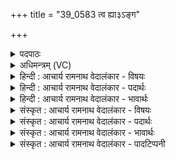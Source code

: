 +++
title = "39_0583 त्व ह्या३ऽङ्ग"

+++
<details><summary>पदपाठः</summary>

त्व꣢म्। हि। अ꣣ङ्ग꣢। दै꣣व्यम्। प꣡व꣢꣯मान। ज꣡नि꣢꣯मानि। द्यु꣣म꣡त्त꣢मः। अ꣣मृतत्वा꣡य꣢। अ꣣। मृतत्वा꣡य꣢। घो꣣ष꣡य꣢न्। ५८३।
</details>

<details><summary>अधिमन्त्रम् (VC)</summary>

- पवमानः सोमः
- शक्तिर्वासिष्ठः
- ककुप्
- ऋषभः
- पावमानं काण्डम्
</details>

<details><summary>हिन्दी : आचार्य रामनाथ वेदालंकार - विषयः</summary>

अगले मन्त्र में सोम परमात्मा क्या करता है, इसका वर्णन है।
</details>

<details><summary>हिन्दी : आचार्य रामनाथ वेदालंकार - पदार्थः</summary>

पदार्थान्वयभाषाः -  (अङ्ग) हे प्रिय (पवमान) पवित्रताकारी सोम परमात्मन् ! (त्वं हि) आप निश्चय ही (दैव्यम्) विद्वानों के हितकर कर्म को धारण करते हो। (द्युमत्तमः) सबसे अधिक देदीप्यमान आप (जनिमानि) जन्मों अर्थात् जन्मधारी विद्वान् सदाचारी मनुष्यों को (अमृतत्वाय) सांसारिक दुःखों से मुक्ति के लिए (घोषयन्) अधिकारी घोषित करते हो ॥६॥
</details>

<details><summary>हिन्दी : आचार्य रामनाथ वेदालंकार - भावार्थः</summary>

भावार्थभाषाः -  परमेश्वर कर्मानुसार फल प्रदान करता हुआ देव पुरुषों का हित ही सिद्ध करता है। वही मोक्ष के अधिकारी जनों को मोक्ष देकर सत्कृत करता है ॥६॥
</details>

<details><summary>संस्कृत : आचार्य रामनाथ वेदालंकार - विषयः</summary>

अथ सोमः परमात्मा किं करोतीत्याह।
</details>

<details><summary>संस्कृत : आचार्य रामनाथ वेदालंकार - पदार्थः</summary>

पदार्थान्वयभाषाः -  (अङ्ग) हे प्रिय (पवमान) पवित्रतासम्पादक परमात्मसोम ! (त्वम् हि) त्वं खलु (दैव्यम्) देवेभ्यो विद्वद्भ्यो हितं कर्म, धारयसीति शेषः। तदेव निदर्शयति—(द्युमत्तमः) अतिशयेन देदीप्यमानः त्वम् (जनिमानि) जन्मानि, जन्मधारिणो विदुषः सदाचारिणो मनुष्यान् इत्यर्थः। अत्र जनी प्रादुर्भावे धातोः ‘जनिमृङ्भ्यामिमनिन्। उ० ४।१५०’ इति इमनिन् प्रत्ययः। नित्त्वादाद्युदात्तत्वम्। (अमृतत्वाय) सांसारिकदुःखविमोक्षाय (घोषयन्) अधिकारित्वेन विज्ञापयन् भवसि ॥६॥
</details>

<details><summary>संस्कृत : आचार्य रामनाथ वेदालंकार - भावार्थः</summary>

भावार्थभाषाः -  परमेश्वरो हि कर्मानुसारं फलं प्रयच्छन् देवजनानां हितमेव साधयति। स एव मोक्षाधिकारिणो जनान् मोक्षप्रदानेन सत्करोति ॥६॥
</details>

<details><summary>संस्कृत : आचार्य रामनाथ वेदालंकार - पादटिप्पनी</summary>

टिप्पणी:   १. ऋ० ९।१०८।३ ‘दैव्यं, घोषयन्’ इत्यत्र क्रमेण ‘दैव्या, घोषयः’ इति पाठः। साम० ९३८।
</details>